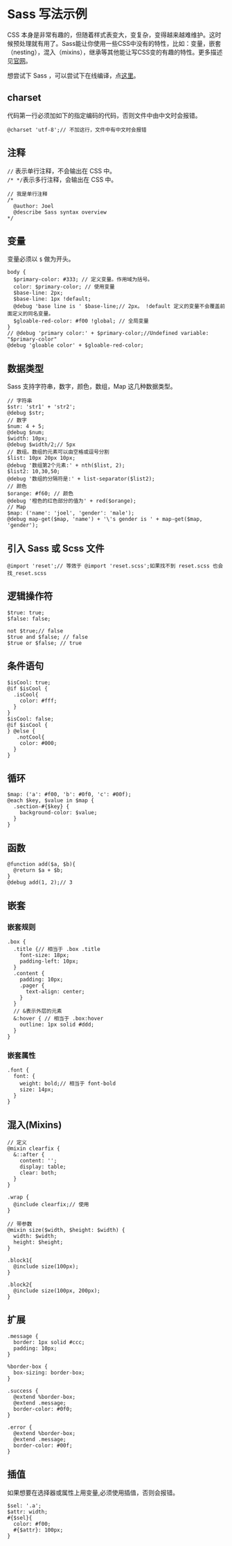 # Sass 写法示例
CSS 本身是非常有趣的，但随着样式表变大，变复杂，变得越来越难维护。这时候预处理就有用了。Sass能让你使用一些CSS中没有的特性，比如：变量，嵌套（nesting），混入（mixins），继承等其他能让写CSS变的有趣的特性。更多描述见[官网](http://sass-lang.com/)。

想尝试下 Sass ，可以尝试下在线编译，点[这里](http://www.sassmeister.com/)。

## charset
代码第一行必须加如下的指定编码的代码，否则文件中由中文时会报错。

```
@charset 'utf-8';// 不加这行，文件中有中文时会报错

```

## 注释
`//` 表示单行注释，不会输出在 CSS 中。  
`/* */`表示多行注释，会输出在 CSS 中。
```
// 我是单行注释
/*
  @author: Joel
  @describe Sass syntax overview
*/
```

## 变量
变量必须以 `$` 做为开头。
```
body {
  $primary-color: #333; // 定义变量。作用域为括号。
  color: $primary-color; // 使用变量
  $base-line: 2px;
  $base-line: 1px !default;
  @debug 'base line is ' $base-line;// 2px。 !default 定义的变量不会覆盖前面定义的同名变量。
  $gloable-red-color: #f00 !global; // 全局变量
}
// @debug 'primary color:' + $primary-color;//Undefined variable: "$primary-color"
@debug 'gloable color' + $gloable-red-color;
```

## 数据类型
Sass 支持字符串，数字，颜色，数组，Map 这几种数据类型。
```
// 字符串
$str: 'str1' + 'str2';
@debug $str;
// 数字
$num: 4 + 5;
@debug $num;
$width: 10px;
@debug $width/2;// 5px
// 数组。数组的元素可以由空格或逗号分割
$list: 10px 20px 10px;
@debug '数组第2个元素:' + nth($list, 2);
$list2: 10,30,50;
@debug '数组的分隔符是:' + list-separator($list2);
// 颜色
$orange: #f60; // 颜色
@debug '橙色的红色部分的值为' + red($orange);
// Map
$map: ('name': 'joel', 'gender': 'male');
@debug map-get($map, 'name') + '\'s gender is ' + map-get($map, 'gender');

```

## 引入 Sass 或 Scss 文件
```
@import 'reset';// 等效于 @import 'reset.scss';如果找不到 reset.scss 也会找_reset.scss
```

## 逻辑操作符
```
$true: true;
$false: false;

not $true;// false
$true and $false; // false
$true or $false; // true
```

## 条件语句
```
$isCool: true;
@if $isCool {
  .isCool{
    color: #fff;
  }
}
$isCool: false;
@if $isCool {
} @else {
   .notCool{
    color: #000;
  }
}
```

## 循环
```
$map: ('a': #f00, 'b': #0f0, 'c': #00f);
@each $key, $value in $map {
  .section-#{$key} {
    background-color: $value;
  }
}
```

## 函数
```
@function add($a, $b){
  @return $a + $b;
}
@debug add(1, 2);// 3
```

## 嵌套
### 嵌套规则
```
.box {
  .title {// 相当于 .box .title
    font-size: 18px;
    padding-left: 10px;
  }
  .content {
    padding: 10px;
    .pager {
      text-align: center;
    }
  }
  // &表示外层的元素
  &:hover { // 相当于 .box:hover
    outline: 1px solid #ddd;
  }
}
```

### 嵌套属性
```
.font {
  font: {
    weight: bold;// 相当于 font-bold
    size: 14px;
  }
}
```

## 混入(Mixins)
```
// 定义
@mixin clearfix {
  &::after {
    content: '';
    display: table;
    clear: both;
  }
}

.wrap {
  @include clearfix;// 使用
}

// 带参数
@mixin size($width, $height: $width) {
  width: $width;
  height: $height;
}

.block1{
  @include size(100px);
}

.block2{
  @include size(100px, 200px);
}
```

## 扩展
```
.message {
  border: 1px solid #ccc;
  padding: 10px;
}

%border-box {
  box-sizing: border-box;
}

.success {
  @extend %border-box;
  @extend .message;
  border-color: #0f0;
}

.error {
  @extend %border-box;
  @extend .message;
  border-color: #00f;
}
```

## 插值
如果想要在选择器或属性上用变量,必须使用插值，否则会报错。
```
$sel: '.a';
$attr: width;
#{$sel}{
  color: #f00;
  #{$attr}: 100px;
}
```
